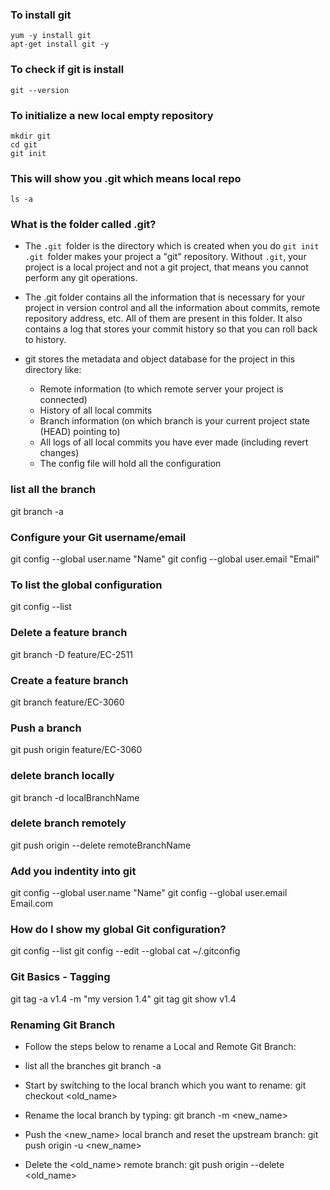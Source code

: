 ### To install git 
```
yum -y install git
apt-get install git -y
```

### To check if git is install
```
git --version
```

### To initialize a new local empty repository
```
mkdir git
cd git
git init
```

### This will show you .git which means local repo
```
ls -a
```

### What is the folder called .git?
- The `.git `folder is the directory which is created when you do `git init` `.git `folder makes your project a "git" repository. Without `.git`, your project is a local project and not a git project, that means you cannot perform any git operations.

- The .git folder contains all the information that is necessary for your project in version control and all the information about commits, remote repository address, etc. All of them are present in this folder. It also contains a log that stores your commit history so that you can roll back to history.

- git stores the metadata and object database for the project in this directory like:
    - Remote information (to which remote server your project is connected)
    - History of all local commits
    - Branch information (on which branch is your current project state (HEAD) pointing to)
    - All logs of all local commits you have ever made (including revert changes)
    - The config file will hold all the configuration






### list all the branch
git branch -a

### Configure your Git username/email
git config --global user.name "Name"
git config --global user.email "Email"

### To list the global configuration
git config --list

### Delete a feature branch
git branch -D feature/EC-2511

### Create a feature branch
git branch feature/EC-3060

### Push a branch 
git push origin feature/EC-3060


### delete branch locally
git branch -d localBranchName

### delete branch remotely
git push origin --delete remoteBranchName

### Add you indentity into git 
git config --global user.name "Name"
git config --global user.email Email.com

### How do I show my global Git configuration?
git config --list
git config --edit --global
cat ~/.gitconfig

### Git Basics - Tagging
git tag -a v1.4 -m "my version 1.4"
git tag
git show v1.4


### Renaming Git Branch
- Follow the steps below to rename a Local and Remote Git Branch:

* list all the branches
git branch -a

* Start by switching to the local branch which you want to rename:
git checkout <old_name>

* Rename the local branch by typing:
git branch -m <new_name>

* Push the <new_name> local branch and reset the upstream branch:
git push origin -u <new_name>

* Delete the <old_name> remote branch:
git push origin --delete <old_name>